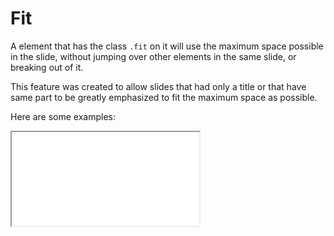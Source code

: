 Fit
===

A element that has the class `.fit` on it will use the maximum space possible in the slide, without jumping over other elements in the same slide, or breaking out of it.

This feature was created to allow slides that had only a title or that have same part to be greatly emphasized to fit the maximum space as possible.

Here are some examples:

<iframe src="../examples/minimum.html" />

Support
-------

Today the `.fit` feature is only applicable to elements that suport [attributes through pandoc markdown support](https://pandoc.org/MANUAL.html#header-identifiers). We have a issue ([#27](https://github.com/lucassabreu/mk2slide/issues/27)) to look for a way to apply it to other elements like `bloquote`, `ul`, `ol` and other similar blocks.